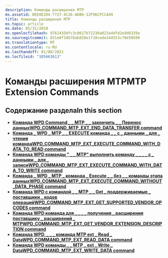 ```yaml
---
description: Команды расширения MTP
ms.assetid: DEE0E2D4-7727-4C26-A6B6-12F96CFCCA49
title: Команды расширения MTP
ms.topic: article
ms.date: 05/31/2018
ms.openlocfilehash: 97624350fc3c0617b72238a023a4dfd2e9d6339e
ms.sourcegitcommit: 831e8f3db78ab820e1710cede244553c70e50500
ms.translationtype: MT
ms.contentlocale: ru-RU
ms.lasthandoff: 01/08/2021
ms.locfileid: "105663613"
---
```

# <a name="mtp-extension-commands"></a><span data-ttu-id="3f6a4-103">Команды расширения MTP</span><span class="sxs-lookup"><span data-stu-id="3f6a4-103">MTP Extension Commands</span></span>

## <a name="in-this-section"></a><span data-ttu-id="3f6a4-104">Содержание раздела</span><span class="sxs-lookup"><span data-stu-id="3f6a4-104">In this section</span></span>

-   [<span data-ttu-id="3f6a4-105">**Команда WPD Command \_ \_ MTP \_ \_ закончить \_ \_ Перенос данных**</span><span class="sxs-lookup"><span data-stu-id="3f6a4-105">**WPD\_COMMAND\_MTP\_EXT\_END\_DATA\_TRANSFER command**</span></span>](/windows/desktop/wpd_sdk/wpd-command-mtp-ext-end-data-transfer)
-   [<span data-ttu-id="3f6a4-106">**Команда \_ WPD \_ MTP \_ \_ EXECUTE команда \_ \_ с \_ данными \_ для \_ чтения команда**</span><span class="sxs-lookup"><span data-stu-id="3f6a4-106">**WPD\_COMMAND\_MTP\_EXT\_EXECUTE\_COMMAND\_WITH\_DATA\_TO\_READ command**</span></span>](/windows/desktop/wpd_sdk/wpd-command-mtp-ext-execute-command-with-data-to-read)
-   [<span data-ttu-id="3f6a4-107">**Команда WPD команды " \_ \_ MTP" выполнить команду \_ \_ \_ \_ с \_ данными \_ для \_ записи**</span><span class="sxs-lookup"><span data-stu-id="3f6a4-107">**WPD\_COMMAND\_MTP\_EXT\_EXECUTE\_COMMAND\_WITH\_DATA\_TO\_WRITE command**</span></span>](/windows/desktop/wpd_sdk/wpd-command-mtp-ext-execute-command-with-data-to-write)
-   [<span data-ttu-id="3f6a4-108">**Команда \_ WPD \_ MTP \_ команда \_ Execute \_ \_ без \_ \_ команды этапа данных**</span><span class="sxs-lookup"><span data-stu-id="3f6a4-108">**WPD\_COMMAND\_MTP\_EXT\_EXECUTE\_COMMAND\_WITHOUT\_DATA\_PHASE command**</span></span>](/windows/desktop/wpd_sdk/wpd-command-mtp-ext-execute-command-without-data-phase)
-   [<span data-ttu-id="3f6a4-109">**Команда WPD с командой \_ \_ MTP \_ \_ Get \_ поддерживаемые \_ поставщики \_ кодов операций**</span><span class="sxs-lookup"><span data-stu-id="3f6a4-109">**WPD\_COMMAND\_MTP\_EXT\_GET\_SUPPORTED\_VENDOR\_OPCODES command**</span></span>](/windows/desktop/wpd_sdk/wpd-command-mtp-ext-get-supported-vendor-opcodes)
-   [<span data-ttu-id="3f6a4-110">**Команда WPD команда для \_ \_ \_ \_ получения \_ расширения поставщику \_ расширений \_ MTP**</span><span class="sxs-lookup"><span data-stu-id="3f6a4-110">**WPD\_COMMAND\_MTP\_EXT\_GET\_VENDOR\_EXTENSION\_DESCRIPTION command**</span></span>](/windows/desktop/wpd_sdk/wpd-command-mtp-ext-get-vendor-extension-description)
-   [<span data-ttu-id="3f6a4-111">**Команда WPD, \_ \_ \_ команда MTP ext \_ Read \_ Data**</span><span class="sxs-lookup"><span data-stu-id="3f6a4-111">**WPD\_COMMAND\_MTP\_EXT\_READ\_DATA command**</span></span>](/windows/desktop/wpd_sdk/wpd-command-mtp-ext-read-data)
-   [<span data-ttu-id="3f6a4-112">**Команда WPD команды \_ \_ MTP \_ ext \_ Write \_ Data**</span><span class="sxs-lookup"><span data-stu-id="3f6a4-112">**WPD\_COMMAND\_MTP\_EXT\_WRITE\_DATA command**</span></span>](/windows/desktop/wpd_sdk/wpd-command-mtp-ext-write-data)

 

 
